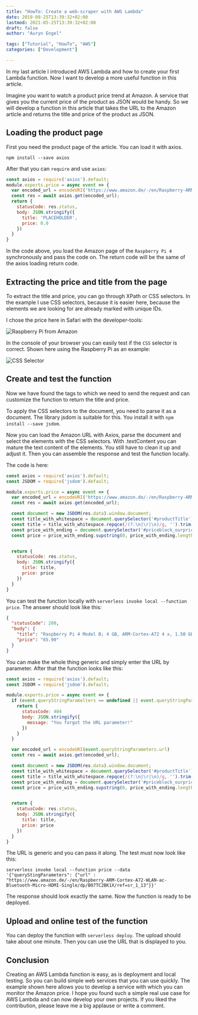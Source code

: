 ```yaml
---
title: "HowTo: Create a web-scraper with AWS Lambda"
date: 2019-09-25T13:39:32+02:00
lastmod: 2021-05-25T13:39:32+02:00
draft: false
author: "Auryn Engel"

tags: ["Tutorial", "HowTo", "AWS"]
categories: ["Development"]

---
```

In my last article I introduced AWS Lambda and how to create your first Lambda function. Now I want to develop a more useful function in this article.

<!--more-->
Imagine you want to watch a product price trend at Amazon. A service that gives you the current price of the product as JSON would be handy. So we will develop a function in this article that takes the URL to the Amazon article and returns the title and price of the product as JSON.

## Loading the product page

First you need the product page of the article. You can load it with axios.

`npm install --save axios`

After that you can `require` and use `axios`:

```js
const axios = require('axios').default;
module.exports.price = async event => {
  var encoded_url = encodeURI('https://www.amazon.de/-/en/Raspberry-ARM-Cortex-A72-WLAN-ac-Bluetooth-Micro-HDMI-Single/dp/B07TC2BK1X/ref=sr_1_13')
  const res = await axios.get(encoded_url);
  return {
    statusCode: res.status,
    body: JSON.stringify({
      title: 'PLACEHOLDER',
      price: 0.0
    })
  }
}

```

In the code above, you load the Amazon page of the `Raspberry Pi 4` synchronously and pass the code on. The return code will be the same of the axios loading return code.

## Extracting the price and title from the page

To extract the title and price, you can go through XPath or CSS selectors. In the example I use CSS selectors, because it is easier here, because the elements we are looking for are already marked with unique IDs.

I chose the price here in Safari with the developer-tools:

![Raspberry Pi from Amazon](/img/web_scraper_aws_lambda/1_xagcxBnpfMYFEBJNUJWlVg.png "Raspberry Pi from Amazon")

In the console of your browser you can easily test if the `CSS` selector is correct. Shown here using the Raspberry Pi as an example:

![CSS Selector](/img/web_scraper_aws_lambda/1_Ff0sMbPTR3-ZPD1j9ru1Dw.png "CSS Selector")

## Create and test the function

Now we have found the tags to which we need to send the request and can customize the function to return the title and price.

To apply the CSS selectors to the document, you need to parse it as a document. The library jsdom is suitable for this. You install it with `npm install --save jsdom`.

Now you can load the Amazon URL with Axios, parse the document and select the elements with the CSS selectors. With .textContent you can mature the text content of the elements. You still have to clean it up and adjust it. Then you can assemble the response and test the function locally.

The code is here:

```js
const axios = require('axios').default;
const JSDOM = require('jsdom').default;

module.exports.price = async event => {
  var encoded_url = encodeURI('https://www.amazon.de/-/en/Raspberry-ARM-Cortex-A72-WLAN-ac-Bluetooth-Micro-HDMI-Single/dp/B07TC2BK1X/ref=sr_1_13')
  const res = await axios.get(encoded_url);

  const document = new JSDOM(res.data).window.document;
  const title_with_whitespace = document.querySelector('#productTitle').textContent;
  const title = title_with_whitespace.repqce(/(?:\n|\r|\n)/g, '').trim();
  const price_with_ending = document.querySelector('#priceblock_ourprice').textContent;
  const price = price_with_ending.supstring(0, price_with_ending.length - 2).replace(',', '.');


  return {
    statusCode: res.status,
    body: JSON.stringify({
      title: title,
      price: price
    })
  }
}
```

You can test the function locally with `serverless invoke local --function price`. The answer should look like this:

```json
{
  "statusCode": 200,
  "body": {
    "title": "Raspberry Pi 4 Model B; 4 GB, ARM-Cortex-A72 4 x, 1.50 GHz, 4 GB RAM, WLAN-ac, Bluetooth 5, LAN, 4 x USB, 2 x Micro-HDMI",
    "price": "65.90"
  }
}
```

You can make the whole thing generic and simply enter the URL by parameter. After that the function looks like this:

```js
const axios = require('axios').default;
const JSDOM = require('jsdom').default;

module.exports.price = async event => {
  if (event.queryStringParamelters == undefined || event.queryStringParameters.url == undefined) {
    return {
      statusCode: 404
      body: JSON.stringify({
        message: "You forgot the URL parameter!"
      })
    }
  }

  var encoded_url = encodeURI(event.queryStringParameters.url)
  const res = await axios.get(encoded_url);

  const document = new JSDOM(res.data).window.document;
  const title_with_whitespace = document.querySelector('#productTitle').textContent;
  const title = title_with_whitespace.repqce(/(?:\n|\r|\n)/g, '').trim();
  const price_with_ending = document.querySelector('#priceblock_ourprice').textContent;
  const price = price_with_ending.supstring(0, price_with_ending.length - 2).replace(',', '.');


  return {
    statusCode: res.status,
    body: JSON.stringify({
      title: title,
      price: price
    })
  }
}
```

The URL is generic and you can pass it along. The test must now look like this:

`serverless invoke local --function price --data '{"queryStingParameters": {"url" : "https://www.amazon.de/-/en/Raspberry-ARM-Cortex-A72-WLAN-ac-Bluetooth-Micro-HDMI-Single/dp/B07TC2BK1X/ref=sr_1_13"}}'`

The response should look exactly the same. Now the function is ready to be deployed.

## Upload and online test of the function

You can deploy the function with `serverless deploy`. The upload should take about one minute. Then you can use the URL that is displayed to you.

## Conclusion

Creating an AWS Lambda function is easy, as is deployment and local testing. So you can build simple web services that you can use quickly. The example shown here allows you to develop a service with which you can monitor the Amazon price. I hope you found such a simple real use case for AWS Lambda and can now develop your own projects. If you liked the contribution, please leave me a big applause or write a comment.